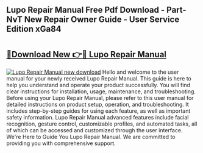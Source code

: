 ## Lupo Repair Manual Free Pdf Download - Part-NvT New Repair Owner Guide - User Service Edition xGa84

# <h2><a href="http://bc65505.oget.top/?id=Lupo+Repair+Manual">🔗Download New 👉🔴 Lupo Repair Manual</a></h2>

[![Lupo Repair Manual new download](https://i.imgur.com/5g1atiW.png)](http://bc65505.oget.top/?id=Lupo+Repair+Manual)
Hello and welcome to the user manual for your newly received Lupo Repair Manual. This guide is here to help you understand and operate your product successfully. You will find clear instructions for installation, usage, maintenance, and troubleshooting. Before using your Lupo Repair Manual, please refer to this user manual for detailed instructions on product setup, operation, and troubleshooting. It includes step-by-step guides for using each feature, as well as important safety information. Lupo Repair Manual advanced features include facial recognition, gesture control, customizable profiles, and automated tasks, all of which can be accessed and customized through the user interface. We're Here to Guide You Lupo Repair Manual. We are committed to providing you with comprehensive support.
